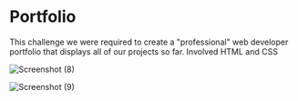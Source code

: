 # Portfolio
This challenge we were required to create a "professional" web developer portfolio that displays all of our projects so far.
Involved HTML and CSS

![Screenshot (8)](https://github.com/Overam23/Portfolio/assets/151860154/8b2192de-31b3-480b-8e8d-a4adff124f6e)

![Screenshot (9)](https://github.com/Overam23/Portfolio/assets/151860154/69f30809-c76b-417c-a226-38bbf2294152)
